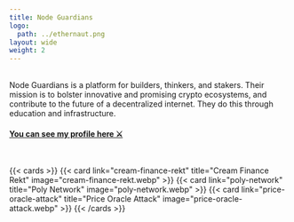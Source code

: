```yaml
---
title: Node Guardians
logo:
  path: ../ethernaut.png
layout: wide
weight: 2
---
```


</br>
Node Guardians is a platform for builders, thinkers, and stakers. Their mission is to bolster innovative and promising crypto ecosystems, and contribute to the future of a decentralized internet. They do this through education and infrastructure.

#### [You can see my profile here ⚔️ ](https://nodeguardians.io/character/c6fabb197db9)

</br>

{{< cards >}}
{{< card link="cream-finance-rekt" title="Cream Finance Rekt" image="cream-finance-rekt.webp" >}}
{{< card link="poly-network" title="Poly Network" image="poly-network.webp" >}}
{{< card link="price-oracle-attack" title="Price Oracle Attack" image="price-oracle-attack.webp" >}}
{{< /cards >}}
